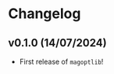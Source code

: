 # Changelog

<!--next-version-placeholder-->

## v0.1.0 (14/07/2024)

- First release of `magoptlib`!